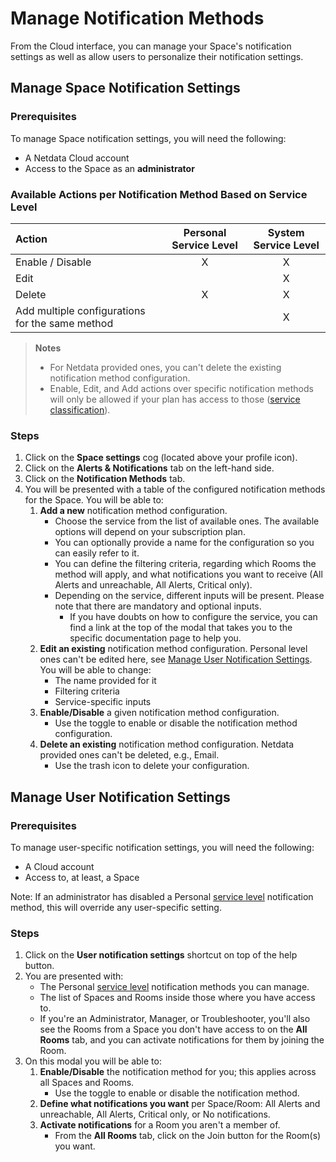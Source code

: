 # Manage Notification Methods

From the Cloud interface, you can manage your Space's notification settings as well as allow users to personalize their notification settings.

## Manage Space Notification Settings

### Prerequisites

To manage Space notification settings, you will need the following:

- A Netdata Cloud account
- Access to the Space as an **administrator**

### Available Actions per Notification Method Based on Service Level

| **Action**                                      | **Personal Service Level** | **System Service Level** |
|:------------------------------------------------|:--------------------------:|:------------------------:|
| Enable / Disable                                |             X              |            X             |
| Edit                                            |                            |            X             |
| Delete                                          |             X              |            X             |
| Add multiple configurations for the same method |                            |            X             |

> **Notes**
>
> - For Netdata provided ones, you can't delete the existing notification method configuration.
> - Enable, Edit, and Add actions over specific notification methods will only be allowed if your plan has access to those ([service classification](/docs/alerts-and-notifications/notifications/centralized-cloud-notifications/centralized-cloud-notifications-reference.md#service-classification)).

### Steps

1. Click on the **Space settings** cog (located above your profile icon).
2. Click on the **Alerts & Notifications** tab on the left-hand side.
3. Click on the **Notification Methods** tab.
4. You will be presented with a table of the configured notification methods for the Space. You will be able to:
   1. **Add a new** notification method configuration.
      - Choose the service from the list of available ones. The available options will depend on your subscription plan.
      - You can optionally provide a name for the configuration so you can easily refer to it.
      - You can define the filtering criteria, regarding which Rooms the method will apply, and what notifications you want to receive (All Alerts and unreachable, All Alerts, Critical only).
      - Depending on the service, different inputs will be present. Please note that there are mandatory and optional inputs.
         - If you have doubts on how to configure the service, you can find a link at the top of the modal that takes you to the specific documentation page to help you.
   2. **Edit an existing** notification method configuration. Personal level ones can't be edited here, see [Manage User Notification Settings](#manage-user-notification-settings). You will be able to change:
      - The name provided for it
      - Filtering criteria
      - Service-specific inputs
   3. **Enable/Disable** a given notification method configuration.
      - Use the toggle to enable or disable the notification method configuration.
   4. **Delete an existing** notification method configuration. Netdata provided ones can't be deleted, e.g., Email.
      - Use the trash icon to delete your configuration.

## Manage User Notification Settings

### Prerequisites

To manage user-specific notification settings, you will need the following:

- A Cloud account
- Access to, at least, a Space

Note: If an administrator has disabled a Personal [service level](/docs/alerts-and-notifications/notifications/centralized-cloud-notifications/centralized-cloud-notifications-reference.md#service-level) notification method, this will override any user-specific setting.

### Steps

1. Click on the **User notification settings** shortcut on top of the help button.
2. You are presented with:
   - The Personal [service level](/docs/alerts-and-notifications/notifications/centralized-cloud-notifications/centralized-cloud-notifications-reference.md#service-level) notification methods you can manage.
   - The list of Spaces and Rooms inside those where you have access to.
   - If you're an Administrator, Manager, or Troubleshooter, you'll also see the Rooms from a Space you don't have access to on the **All Rooms** tab, and you can activate notifications for them by joining the Room.
3. On this modal you will be able to:
   1. **Enable/Disable** the notification method for you; this applies across all Spaces and Rooms.
      - Use the toggle to enable or disable the notification method.
   2. **Define what notifications you want** per Space/Room: All Alerts and unreachable, All Alerts, Critical only, or No notifications.
   3. **Activate notifications** for a Room you aren't a member of.
      - From the **All Rooms** tab, click on the Join button for the Room(s) you want.
